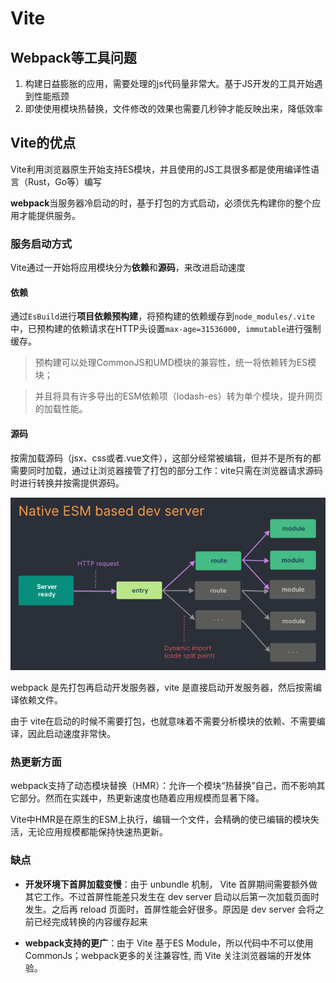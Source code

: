 # Vite

## Webpack等工具问题

1. 构建日益膨胀的应用，需要处理的js代码量非常大。基于JS开发的工具开始遇到性能瓶颈
2. 即使使用模块热替换，文件修改的效果也需要几秒钟才能反映出来，降低效率

## Vite的优点

Vite利用浏览器原生开始支持ES模块，并且使用的JS工具很多都是使用编译性语言（Rust，Go等）编写

**webpack**当服务器冷启动的时，基于打包的方式启动，必须优先构建你的整个应用才能提供服务。

### 服务启动方式
Vite通过一开始将应用模块分为**依赖**和**源码**，来改进启动速度

#### 依赖

通过`EsBuild`进行**项目依赖预构建**，将预构建的依赖缓存到`node_modules/.vite`中，已预构建的依赖请求在HTTP头设置`max-age=31536000, immutable`进行强制缓存。

> 预构建可以处理CommonJS和UMD模块的兼容性，统一将依赖转为ES模块；

> 并且将具有许多导出的ESM依赖项（lodash-es）转为单个模块，提升网页的加载性能。

#### 源码

按需加载源码（jsx、css或者.vue文件），这部分经常被编辑，但并不是所有的都需要同时加载，通过让浏览器接管了打包的部分工作：vite只需在浏览器请求源码时进行转换并按需提供源码。

![vite](./images/vite-unbundle.png)

webpack 是先打包再启动开发服务器，vite 是直接启动开发服务器，然后按需编译依赖文件。

由于 vite在启动的时候不需要打包，也就意味着不需要分析模块的依赖、不需要编译，因此启动速度非常快。

### 热更新方面

webpack支持了动态模块替换（HMR）：允许一个模块“热替换”自己，而不影响其它部分。然而在实践中，热更新速度也随着应用规模而显著下降。

Vite中HMR是在原生的ESM上执行，编辑一个文件，会精确的使已编辑的模块失活，无论应用规模都能保持快速热更新。

### 缺点

- **开发环境下首屏加载变慢**：由于 unbundle 机制， Vite 首屏期间需要额外做其它工作。不过首屏性能差只发生在 dev server 启动以后第一次加载页面时发生。之后再 reload 页面时，首屏性能会好很多。原因是 dev server 会将之前已经完成转换的内容缓存起来

- **webpack支持的更广**：由于 Vite 基于ES Module，所以代码中不可以使用CommonJs；webpack更多的关注兼容性, 而 Vite 关注浏览器端的开发体验。